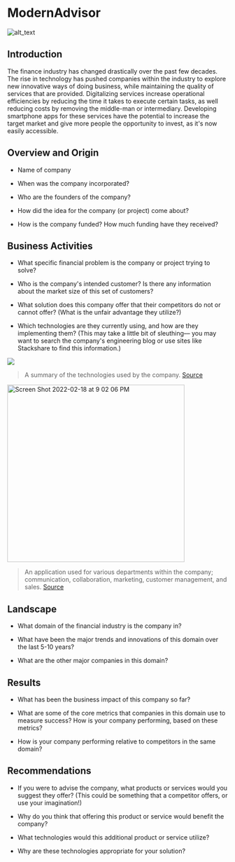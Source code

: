 # ModernAdvisor

![alt_text](https://user-images.githubusercontent.com/99091066/154779897-675790a6-e10a-4125-96a7-a25c812e7525.png)

## Introduction

The finance industry has changed drastically over the past few decades. The rise in technology has pushed companies within the industry to explore new innovative ways of doing business, while maintaining the quality of services that are provided. Digitalizing services increase operational efficiencies by reducing the time it takes to execute certain tasks, as well reducing costs by removing the middle-man or intermediary. Developing smartphone apps for these services have the potential to increase the target market and give more people the opportunity to invest, as it's now easily accessible. 

## Overview and Origin

* Name of company

* When was the company incorporated?

* Who are the founders of the company?

* How did the idea for the company (or project) come about?

* How is the company funded? How much funding have they received?


## Business Activities

* What specific financial problem is the company or project trying to solve?

* Who is the company's intended customer?  Is there any information about the market size of this set of customers?

* What solution does this company offer that their competitors do not or cannot offer? (What is the unfair advantage they utilize?)

* Which technologies are they currently using, and how are they implementing them? (This may take a little bit of sleuthing–– you may want to search the company's engineering blog or use sites like Stackshare to find this information.)

<img align="centre" src="https://user-images.githubusercontent.com/99091066/154779648-1aa9bc5d-4483-4c2b-81df-55e725b6290f.png">
   
   > A summary of the technologies used by the company. [Source](https://www.slintel.com/company/modernadvisor/5c3b00bcd55ae49f1b76e13a)

<img width="405" alt="Screen Shot 2022-02-18 at 9 02 06 PM" src="https://user-images.githubusercontent.com/99091066/154781849-49f48b56-0dc3-4ef3-84c7-1720211b5681.png">

   > An application used for various departments within the company; communication, collaboration, marketing, customer management, and sales. [Source](https://www.slintel.com/company/modernadvisor/5c3b00bcd55ae49f1b76e13a)

## Landscape

* What domain of the financial industry is the company in?

* What have been the major trends and innovations of this domain over the last 5-10 years?

* What are the other major companies in this domain?

## Results

* What has been the business impact of this company so far?

* What are some of the core metrics that companies in this domain use to measure success? How is your company performing, based on these metrics?

* How is your company performing relative to competitors in the same domain?

## Recommendations

* If you were to advise the company, what products or services would you suggest they offer? (This could be something that a competitor offers, or use your imagination!)

* Why do you think that offering this product or service would benefit the company?

* What technologies would this additional product or service utilize?

* Why are these technologies appropriate for your solution?
